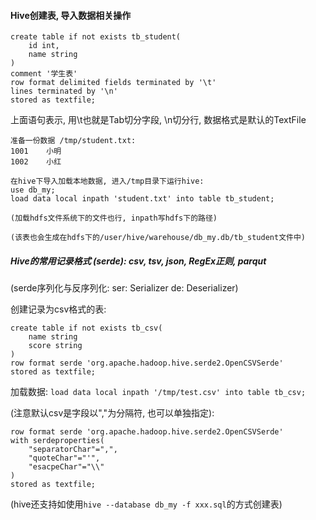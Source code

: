 #### Hive创建表, 导入数据相关操作

```
create table if not exists tb_student(
    id int,
    name string
) 
comment '学生表' 
row format delimited fields terminated by '\t' 
lines terminated by '\n'
stored as textfile;
```

上面语句表示, 用\t也就是Tab切分字段, \n切分行,
数据格式是默认的TextFile
```
准备一份数据 /tmp/student.txt:
1001    小明
1002    小红

在hive下导入加载本地数据, 进入/tmp目录下运行hive:
use db_my;
load data local inpath 'student.txt' into table tb_student;

(加载hdfs文件系统下的文件也行, inpath写hdfs下的路径)

(该表也会生成在hdfs下的/user/hive/warehouse/db_my.db/tb_student文件中)
```   

##### Hive的常用记录格式 (serde): csv, tsv, json, RegEx正则, parqut
(serde序列化与反序列化: ser: Serializer   de: Deserializer)

创建记录为csv格式的表:
```
create table if not exists tb_csv(
    name string
    score string
) 
row format serde 'org.apache.hadoop.hive.serde2.OpenCSVSerde' 
stored as textfile;
```
加载数据:
`load data local inpath '/tmp/test.csv' into table tb_csv;`

(注意默认csv是字段以","为分隔符, 也可以单独指定):
```
row format serde 'org.apache.hadoop.hive.serde2.OpenCSVSerde' 
with serdeproperties(
    "separatorChar"=",",
    "quoteChar"="'",
    "esacpeChar"="\\"
) 
stored as textfile;
```

(hive还支持如使用`hive --database db_my -f xxx.sql`的方式创建表)